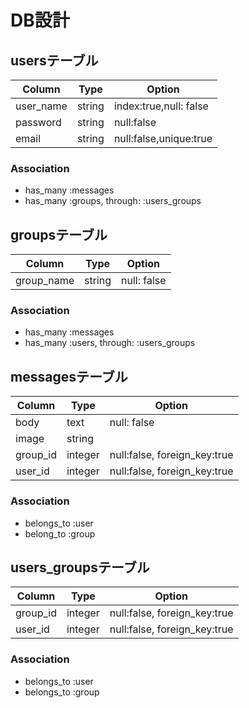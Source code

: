 # DB設計



## usersテーブル

|Column|Type|Option|
|------|----|------|
|user_name|string|index:true,null: false|
|password|string|null:false|
|email|string|null:false,unique:true|

### Association
- has_many :messages
- has_many :groups, through: :users_groups

## groupsテーブル

|Column|Type|Option|
|------|----|------|
|group_name|string|null: false|

### Association
- has_many :messages
- has_many :users, through: :users_groups

## messagesテーブル

|Column|Type|Option|
|------|----|------|
|body|text|null: false|
|image|string||
|group_id|integer|null:false, foreign_key:true|
|user_id|integer|null:false, foreign_key:true|

### Association
- belongs_to :user
- belong_to :group

## users_groupsテーブル

|Column|Type|Option|
|------|----|------|
|group_id|integer|null:false, foreign_key:true|
|user_id|integer|null:false, foreign_key:true|

### Association
- belongs_to :user
- belongs_to :group

